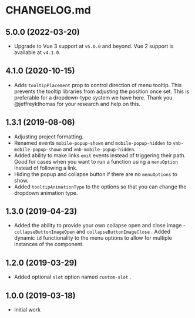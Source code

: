 # CHANGELOG.md

## 5.0.0 (2022-03-20)

- Upgrade to Vue 3 support at `v5.0.0` and beyond. Vue 2 support is available at `v4.1.0`.

## 4.1.0 (2020-10-15)

- Adds `tooltipPlacement` prop to control direction of menu tooltip. This prevents the tooltip libraries from adjusting the position once set. This is preferable for a dropdown-type system we have here. Thank you @jeffreykthomas for your research and help on this.

## 1.3.1 (2019-08-06)

- Adjusting project formatting.
- Renamed events `mobile-popup-shown` and `mobile-popup-hidden` to `vnb-mobile-popup-shown` and `vnb-mobile-popup-hidden`.
- Added ability to make links `emit` events instead of triggering their path. Good for cases when you want to run a function using a `menuOption` instead of following a link.
- Hiding the popup and collapse button if there are no `menuOptions` to show.
- Added `tooltipAnimationType` to the options so that you can change the dropdown animation type.

## 1.3.0 (2019-04-23)

- Added the ability to provide your own collapse open and close image - `collapseButtonImageOpen` and `collapseButtonImageClose` . Added dynamic `id` functionality to the menu options to allow for multiple instances of the component.

## 1.2.0 (2019-03-29)

- Added optional `slot` option named `custom-slot` .

## 1.0.0 (2019-03-18)

- Initial work
